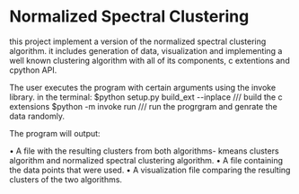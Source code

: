 # Normalized Spectral Clustering
this project implement a version of the normalized spectral clustering algorithm.
it includes generation of data, visualization and implementing a well known clustering algorithm with all of its components, c extentions 
and cpython API.


 The user executes the program with certain arguments using the invoke library.
in the terminal:
 $python setup.py build_ext --inplace ///  build the c extensions
 $python -m invoke run  /// run the progrgram and genrate the data randomly.

 The program will output:

• A file with the resulting clusters from both algorithms- kmeans clusters algorithm and normalized spectral clustering algorithm.
• A file containing the data points that were used.
• A visualization file comparing the resulting clusters of the two algorithms.


